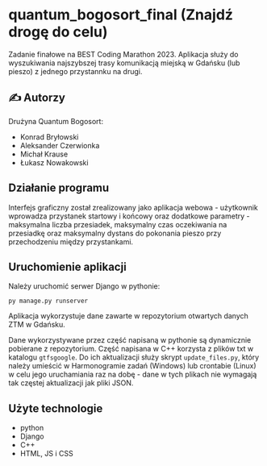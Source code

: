 # quantum_bogosort_final (Znajdź drogę do celu)

Zadanie finałowe na BEST Coding Marathon 2023. Aplikacja służy do wyszukiwania najszybszej trasy komunikacją miejską w Gdańsku (lub pieszo) z jednego przystannku na drugi.

## :writing_hand: Autorzy

Drużyna Quantum Bogosort:
- Konrad Bryłowski
- Aleksander Czerwionka
- Michał Krause
- Łukasz Nowakowski

## Działanie programu

Interfejs graficzny został zrealizowany jako aplikacja webowa - użytkownik wprowadza przystanek startowy i końcowy oraz dodatkowe parametry - maksymalna liczba przesiadek, maksymalny czas oczekiwania na przesiadkę oraz maksymalny dystans do pokonania pieszo przy przechodzeniu między przystankami.

## Uruchomienie aplikacji

Należy uruchomić serwer Django w pythonie:

    py manage.py runserver

Aplikacja wykorzystuje dane zawarte w repozytorium otwartych danych ZTM w Gdańsku. 

Dane wykorzystywane przez część napisaną w pythonie są dynamicznie pobierane z repozytorium. Część napisana w C++ korzysta z plików txt w katalogu `gtfsgoogle`. Do ich aktualizacji służy skrypt `update_files.py`, który należy umieścić w Harmonogramie zadań (Windows) lub crontabie (Linux) w celu jego uruchamiania raz na dobę - dane w tych plikach nie wymagają tak częstej aktualizacji jak pliki JSON.

## Użyte technologie

- python
- Django
- C++
- HTML, JS i CSS